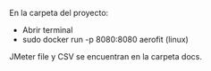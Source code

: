 En la carpeta del proyecto:
* Abrir terminal
* sudo docker run -p 8080:8080 aerofit (linux)

JMeter file y CSV se encuentran en la carpeta docs.